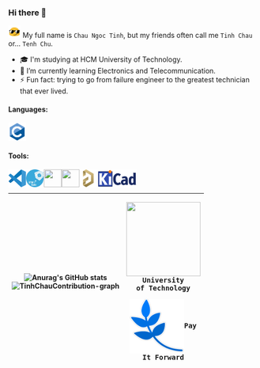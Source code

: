 ### Hi there 👋

<img width="25" height="25" src="Icons/motion_icon.gif"/> My full name is `Chau Ngoc Tinh`, but my friends often call me `Tinh Chau` or... `Tenh Chu`.

- 🎓 I'm studying at HCM University of Technology.
- 🌱 I’m currently learning Electronics and Telecommunication.
- ⚡ Fun fact: trying to go from failure engineer to the greatest technician that ever lived.

<h4 align="left">Languages:</h4>
<p align="left"> <a href="https://www.cprogramming.com/" target="_blank" rel="noreferrer"> 
<img src="https://raw.githubusercontent.com/devicons/devicon/master/icons/c/c-original.svg" alt="c" width="36" height="36"/> </a> </p>

<h4 align="left">Tools:</h4><p>
<img align='left' width="36" height="36" src="Icons/code.png"/>
<img align='left' width="36" height="36" src="Icons/stm32cube.png"/>
<img align='left' width="36" height="36" src="https://www.vectorlogo.zone/logos/git-scm/git-scm-icon.svg"/>
<img align='left' width="36" height="36" src="Icons/Github.ico"/>
<img align='left' width="36" height="36" src="Icons/altium_designer.png"/>
<img align='left' width="80" height="36" src="Icons/KiCad.png"/>
  
<br>
<br>

|![Anurag's GitHub stats](https://github-readme-stats.vercel.app/api?username=Hnit3003&show_icons=true&theme=transparent&custom_title=MyStats&rank_icon=github&hide_border=true&icon_color=FFFFFF&title_color=FFFFFF&ring_color=FFFFFF&text_color=1488D8&card_width=500)<br><img src="https://github-readme-activity-graph.vercel.app/graph?username=Hnit3003&bg_color=0e1118&hide_border=true&custom_title=TinhChau's%20Contribution%20Graph&area=true&area_color=1488D8&title_color=1488D8&line=1488D8&point=1488D8&theme=high-contrast" width="600" alt="TinhChauContribution-graph" title="TinhChau's Contribution Graph">|<pre><img align="center" width="150" height="150" src="Icons/bku.ico"/><br>University of Technology</pre> <pre><img align="center" width="110" height="110" src="Icons/PIF_Leaf.png"/>Pay It Forward</pre>|
|---|---|

